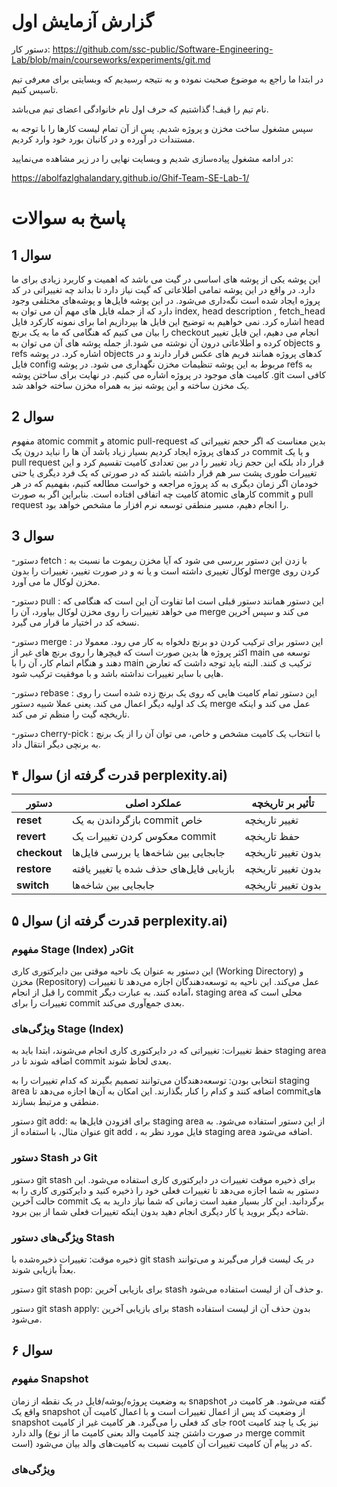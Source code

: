 # گزارش آزمایش اول

دستور کار:
https://github.com/ssc-public/Software-Engineering-Lab/blob/main/courseworks/experiments/git.md

در ابتدا ما راجع به موضوع صحبت نموده و به نتیجه رسیدیم که وبسایتی برای معرفی تیم تاسیس کنیم.

نام تیم را قیف! گذاشتیم که حرف اول نام خانوادگی اعضای تیم می‌باشد.

سپس مشغول ساخت مخزن و پروژه شدیم.
پس از آن تمام لیست کارها را با توجه به مستندات در آورده و در کانبان بورد خود وارد کردیم.

در ادامه مشغول پیاده‌سازی شدیم و وبسایت نهایی را در زیر مشاهده می‌نمایید:

https://abolfazlghalandary.github.io/Ghif-Team-SE-Lab-1/


# پاسخ به سوالات
## سوال 1
این پوشه یکی از پوشه های اساسی در گیت می باشد که اهمیت و کاربرد زیادی برای ما دارد. در واقع در این پوشه تمامی اطلاعاتی که گیت نیاز دارد تا بداند چه تغییراتی در کد پروژه ایجاد شده است نگه‌داری می‌شود. در این پوشه فایل‌ها و پوشه‌های مختلفی وجود دارد که از جمله فایل های مهم آن می توان به index, head description , fetch_head اشاره کرد. نمی خواهیم به توضیح این فایل ها بپردازیم اما برای نمونه کارکرد فایل head را بیان می کنیم که هنگامی که ما به یک برنچ checkout انجام می دهیم، این فایل تغییر کرده و اطلاعاتی درون آن نوشته می شود.از جمله پوشه های آن می توان به objects و refs اشاره کرد. در پوشه objects کدهای پروژه همانند فریم های عکس قرار دارند و در فایل config مربوط به این پوشه تنظیمات مخزن نگهداری می شود. در پوشه refs به کامیت های موجود در پروژه اشاره می کنیم. در نهایت برای ساختن پوشه .git کافی است یک مخزن ساخته و این پوشه نیز به همراه مخزن ساخته خواهد شد.
## سوال 2
مفهوم atomic commit و atomic pull-request بدین معناست که اگر حجم تغییراتی که در کدهای پروژه ایجاد کردیم بسیار زیاد باشد آن ها را نباید درون یک commit و یا یک pull request قرار داد بلکه این حجم زیاد تغییر را در بین تعدادی کامیت تقسیم کرد و این تغییرات طوری پشت سر هم قرار داشته باشند که در صورتی که یک فرد دیگری یا حتی خودمان اگر زمان دیگری به کد پروژه مراجعه و خواست مطالعه کنیم، بفهمیم که در هر کامیت چه اتفاقی افتاده است. بنابراین اگر به صورت atomic کارهای commit و pull request را انجام دهیم، مسیر منطقی توسعه نرم افزار ما مشخص خواهد بود.
## سوال 3
-دستور fetch : با زدن این دستور بررسی می شود که آیا مخزن ریموت ما نسبت به لوکال تغییری داشته است و یا نه و در صورت تغییر، تغییرات را بدون merge کردن روی مخزن لوکال ما می آورد.

-دستور pull : این دستور همانند دستور قبلی است اما تفاوت آن این است که هنگامی که می خواهد تغییرات را روی مخزن لوکال بیاورد، آن را merge می کند و سپس آخرین نسخه کد در اختیار ما قرار می گیرد.

-دستور merge : این دستور برای ترکیب کردن دو برنچ دلخواه به کار می رود. معمولا در اکثر پروژه ها بدین صورت است که فیچرها را روی برنچ های غیر از main توسعه می دهند و هنگام اتمام کار، آن را با main ترکیب ی کنند. البته باید توجه داشت که تعارض هایی با سایر تغییرات نداشته باشد و با موفقیت ترکیب شود.

-دستور rebase : این دستور تمام کامیت هایی که روی یک برنچ زده شده است را روی یک کد اولیه دیگر اعمال می کند. یعنی عملا شبیه دستور merge عمل می کند و اینکه تاریخچه گیت را منظم تر می کند.

-دستور cherry-pick : با انتخاب یک کامیت مشخص و خاص، می توان آن را از یک برنچ به برنچی دیگر انتقال داد.



## سوال ۴ (قدرت گرفته از perplexity.ai)

| دستور      | عملکرد اصلی                                        | تأثیر بر تاریخچه    |
|------------|---------------------------------------------------|---------------------|
| **reset**  | بازگرداندن به یک commit خاص                       | تغییر تاریخچه       |
| **revert** | معکوس کردن تغییرات یک commit                     | حفظ تاریخچه         |
| **checkout** | جابجایی بین شاخه‌ها یا بررسی فایل‌ها          | بدون تغییر تاریخچه  |
| **restore** | بازیابی فایل‌های حذف شده یا تغییر یافته        | بدون تغییر تاریخچه  |
| **switch** | جابجایی بین شاخه‌ها                              | بدون تغییر تاریخچه  |


## سوال ۵ (قدرت گرفته از perplexity.ai)

### مفهوم Stage (Index) درGit

این دستور به عنوان یک ناحیه موقتی بین دایرکتوری کاری (Working Directory) و مخزن (Repository) عمل می‌کند. این ناحیه به توسعه‌دهندگان اجازه می‌دهد تا تغییرات را قبل از انجام commit آماده کنند. به عبارت دیگر، staging area محلی است که تغییرات را برای commit بعدی جمع‌آوری می‌کند.

### ویژگی‌های Stage (Index)
 
حفظ تغییرات: تغییراتی که در دایرکتوری کاری انجام می‌شوند، ابتدا باید به staging area اضافه شوند تا در commit بعدی لحاظ شوند.

انتخابی بودن: توسعه‌دهندگان می‌توانند تصمیم بگیرند که کدام تغییرات را به staging area اضافه کنند و کدام را کنار بگذارند. این امکان به آن‌ها اجازه می‌دهد تا commitهای منطقی و مرتبط بسازند.

دستور git add: برای افزودن فایل‌ها به staging area از این دستور استفاده می‌شود. به عنوان مثال، با استفاده از git add <file>، فایل مورد نظر به staging area اضافه می‌شود.

### دستور Stash در Git

دستور git stash برای ذخیره موقت تغییرات در دایرکتوری کاری استفاده می‌شود. این دستور به شما اجازه می‌دهد تا تغییرات فعلی خود را ذخیره کنید و دایرکتوری کاری را به حالت آخرین commit برگردانید. این کار بسیار مفید است زمانی که شما نیاز دارید به یک شاخه دیگر بروید یا کار دیگری انجام دهید بدون اینکه تغییرات فعلی شما از بین برود.

### ویژگی‌های دستور Stash

ذخیره موقت: تغییرات ذخیره‌شده با git stash در یک لیست قرار می‌گیرند و می‌توانند بعداً بازیابی شوند.

دستور git stash pop: برای بازیابی آخرین stash و حذف آن از لیست استفاده می‌شود.

دستور git stash apply: برای بازیابی آخرین stash بدون حذف آن از لیست استفاده می‌شود.



## سوال ۶

### مفهوم Snapshot

به وضعیت پروژه/پوشه/فایل در یک نقطه از زمان snapshot گفته می‌شود. هر کامیت در واقع یک snapshot از وضعیت کد پس از اعمال تغییرات است و با اعمال کامیت آن snapshot جای کد فعلی را می‌گیرد. هر کامیت غیر از کامیت root نیز یک یا چند کامیت والد دارد (در صورت داشتن چند کامیت والد بعنی کامیت ما از نوع merge commit است) که در پیام آن کامیت تغییرات آن کامیت نسبت به کامیت‌های والد بیان می‌شود.

### ویژگی‌های
